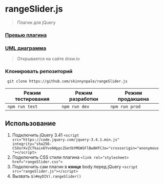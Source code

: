 # rangeSlider.js
> Плагин для jQuery

### [Превью плагина](https://skinnynpale.github.io/rangeSlider.js/)

### [UML диаграмма](https://drive.google.com/file/d/1Xe6DzLpntBZs3fBWXV2PZ_qWj9ztVsGw/view)
> Открывается на сайте draw.io

### Клонировать репозиторий

` git clone https://github.com/skinnynpale/rangeSlider.js`

Режим тестирования  |  Режим разработки  |  Режим продакшена
------------------  | -----------------  | -----------------
`npm run test`      |  `npm run dev`     | `npm run prod`


## Использование
1. Подключить jQuery 3.41  `<script src="https://code.jquery.com/jquery-3.4.1.min.js" integrity="sha256-CSXorXvZcTkaix6Yvo6HppcZGetbYMGWSFlBw8HfCJo="crossorigin="anonymous"></script>`
2. Подключить CSS стили плагина `<link rel="stylesheet> href="rangeSlider.css">`
3. Подключить сам плагин в **конце** body перед jQuery `<script src="rangeSlider.js"></script>`
4. Вызвать `$(#myDIV).rangeSlider()`
